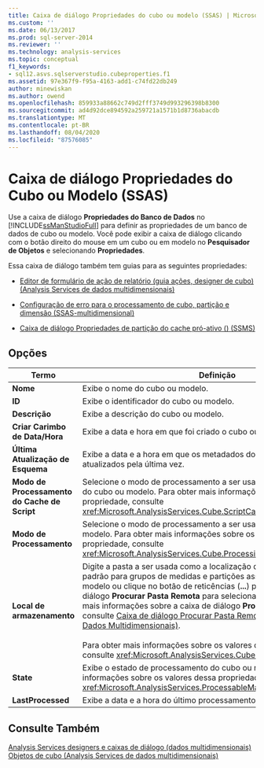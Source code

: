 ```yaml
---
title: Caixa de diálogo Propriedades do cubo ou modelo (SSAS) | Microsoft Docs
ms.custom: ''
ms.date: 06/13/2017
ms.prod: sql-server-2014
ms.reviewer: ''
ms.technology: analysis-services
ms.topic: conceptual
f1_keywords:
- sql12.asvs.sqlserverstudio.cubeproperties.f1
ms.assetid: 97e367f9-f95a-4163-add1-c74fd22db249
author: minewiskan
ms.author: owend
ms.openlocfilehash: 859933a88662c749d2fff3749d993296398b8300
ms.sourcegitcommit: ad4d92dce894592a259721a1571b1d8736abacdb
ms.translationtype: MT
ms.contentlocale: pt-BR
ms.lasthandoff: 08/04/2020
ms.locfileid: "87576085"
---
```

# <a name="cube-or-model-properties-dialog-box-ssas"></a>Caixa de diálogo Propriedades do Cubo ou Modelo (SSAS)
  Use a caixa de diálogo **Propriedades do Banco de Dados** no [!INCLUDE[ssManStudioFull](../includes/ssmanstudiofull-md.md)] para definir as propriedades de um banco de dados de cubo ou modelo. Você pode exibir a caixa de diálogo clicando com o botão direito do mouse em um cubo ou em modelo no **Pesquisador de Objetos** e selecionando **Propriedades**.  
  
 Essa caixa de diálogo também tem guias para as seguintes propriedades:  
  
-   [Editor de formulário de ação de relatório &#40;guia ações, designer de cubo&#41; &#40;Analysis Services de dados multidimensionais&#41;](report-action-form-editor-cube-designer-analysis-services-multidimensional-data.md)  
  
-   [Configuração de erro para o processamento de cubo, partição e dimensão &#40;SSAS-multidimensional&#41;](multidimensional-models/error-configuration-for-cube-partition-and-dimension-processing.md)  
  
-   [Caixa de diálogo Propriedades de partição do cache pró-ativo &#40;&#41; &#40;SSMS&#41;](proactive-caching-partition-properties-dialog-box-ssms.md)  
  
## <a name="options"></a>Opções  
  
|Termo|Definição|  
|----------|----------------|  
|**Nome**|Exibe o nome do cubo ou modelo.|  
|**ID**|Exibe o identificador do cubo ou modelo.|  
|**Descrição**|Exibe a descrição do cubo ou modelo.|  
|**Criar Carimbo de Data/Hora**|Exibe a data e hora em que foi criado o cubo ou modelo.|  
|**Última Atualização de Esquema**|Exibe a data e a hora em que os metadados do cubo ou modelo foram atualizados pela última vez.|  
|**Modo de Processamento do Cache de Script**|Selecione o modo de processamento a ser usado para o cache de script do cubo ou modelo. Para obter mais informações sobre os valores dessa propriedade, consulte <xref:Microsoft.AnalysisServices.Cube.ScriptCacheProcessingMode%2A>.|  
|**Modo de Processamento**|Selecione o modo de processamento a ser usado para o cubo ou modelo. Para obter mais informações sobre os valores dessa propriedade, consulte <xref:Microsoft.AnalysisServices.Cube.ProcessingMode%2A>.|  
|**Local de armazenamento**|Digite a pasta a ser usada como a localização de armazenamento padrão para grupos de medidas e partições associadas ao cubo ou ao modelo ou clique no botão de reticências (**...**) para exibir a caixa de diálogo **Procurar Pasta Remota** para selecionar uma pasta. Para obter mais informações sobre a caixa de diálogo **Procurar Pasta Remota**, consulte [Caixa de diálogo Procurar Pasta Remota &#40;Analysis Services – Dados Multidimensionais&#41;](browse-for-remote-folder-dialog-box-analysis-services-multidimensional-data.md).<br /><br /> Para obter mais informações sobre os valores dessa propriedade, consulte <xref:Microsoft.AnalysisServices.Cube.StorageLocation%2A>.|  
|**State**|Exibe o estado de processamento do cubo ou modelo. Para obter mais informações sobre os valores dessa propriedade, consulte <xref:Microsoft.AnalysisServices.ProcessableMajorObject.State%2A>.|  
|**LastProcessed**|Exibe a data e a hora do último processamento do cubo ou modelo.|  
  
## <a name="see-also"></a>Consulte Também  
 [Analysis Services designers e caixas de diálogo &#40;dados multidimensionais&#41;](analysis-services-designers-and-dialog-boxes-multidimensional-data.md)   
 [Objetos de cubo &#40;Analysis Services de dados multidimensionais&#41;](multidimensional-models-olap-logical-cube-objects/cube-objects-analysis-services-multidimensional-data.md)  
  
  

